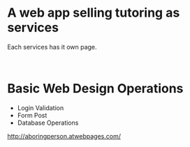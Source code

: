 <h1>A web app selling tutoring as services</h1>
<p>
Each services has it own page.
<p></br>

<h1>Basic Web Design Operations </h1>

<ul>
  <li> Login Validation </li>
  <li> Form Post </li>
  <li> Database Operations</li>
</ul>

<a href="http://aboringperson.atwebpages.com/">http://aboringperson.atwebpages.com/</a>